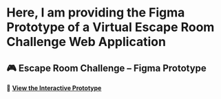 # Here, I am providing the Figma Prototype of a Virtual Escape Room Challenge Web Application

## 🎮 Escape Room Challenge – Figma Prototype  

🔗 **[View the Interactive Prototype](https://www.figma.com/proto/tVgxASnetQMCO8cAp08Lbc/Escape-Room-Challenge_FigmaDesign?node-id=1-2&p=f&t=FK2ZDOEcnmSQdOmr-1&scaling=scale-down&content-scaling=fixed&page-id=0%3A1&starting-point-node-id=1%3A2)**  
